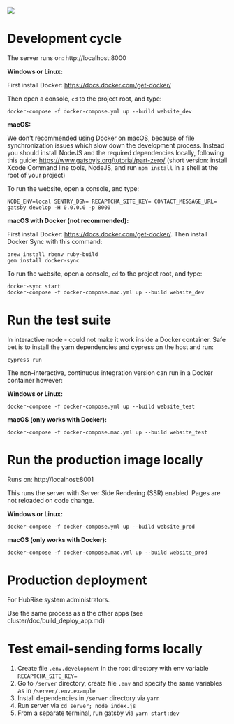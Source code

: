 ![](https://github.com/hubrise/website/workflows/spec/badge.svg)

# Development cycle

The server runs on: http://localhost:8000

**Windows or Linux:**

First install Docker: https://docs.docker.com/get-docker/

Then open a console, `cd` to the project root, and type:

```
docker-compose -f docker-compose.yml up --build website_dev
```

**macOS:**

We don't recommended using Docker on macOS, because of file synchronization issues which slow down the development process.
Instead you should install NodeJS and the required dependencies locally, following this guide: https://www.gatsbyjs.org/tutorial/part-zero/
(short version: install Xcode Command line tools, NodeJS, and run `npm install` in a shell at the root of your project)

To run the website, open a console, and type:

```
NODE_ENV=local SENTRY_DSN= RECAPTCHA_SITE_KEY= CONTACT_MESSAGE_URL= gatsby develop -H 0.0.0.0 -p 8000
```

**macOS with Docker (not recommended):**

First install Docker: https://docs.docker.com/get-docker/. Then install Docker Sync with this command:

```
brew install rbenv ruby-build
gem install docker-sync
```

To run the website, open a console, `cd` to the project root, and type:

```
docker-sync start
docker-compose -f docker-compose.mac.yml up --build website_dev
```

# Run the test suite

In interactive mode - could not make it work inside a Docker container.
Safe bet is to install the yarn dependencies and cypress on the host and run:

```
cypress run
```

The non-interactive, continuous integration version can run in a Docker container however:

**Windows or Linux:**

```shell
docker-compose -f docker-compose.yml up --build website_test
```

**macOS (only works with Docker):**

```shell
docker-compose -f docker-compose.mac.yml up --build website_test
```

# Run the production image locally

Runs on: http://localhost:8001

This runs the server with Server Side Rendering (SSR) enabled. Pages are not reloaded on code change.

**Windows or Linux:**

```shell
docker-compose -f docker-compose.yml up --build website_prod
```

**macOS (only works with Docker):**

```shell
docker-compose -f docker-compose.mac.yml up --build website_prod
```

# Production deployment

For HubRise system administrators.

Use the same process as a the other apps (see cluster/doc/build_deploy_app.md)

# Test email-sending forms locally

1. Create file `.env.development` in the root directory with env variable `RECAPTCHA_SITE_KEY=`
2. Go to `/server` directory, create file `.env` and specify the same variables as in `/server/.env.example`
3. Install dependencies in `/server` directory via `yarn`
4. Run server via `cd server; node index.js`
5. From a separate terminal, run gatsby via `yarn start:dev`
